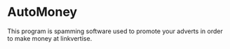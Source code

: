 # AutoMoney
This program is spamming software used to promote your adverts in order to make money at linkvertise.
